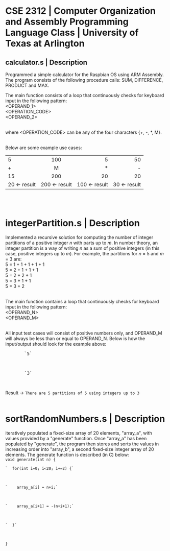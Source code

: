 # CSE 2312 | Computer Organization and Assembly Programming Language Class | University of Texas at Arlington

## calculator.s | Description

Programmed a simple calculator for the Raspbian OS using ARM Assembly. The program consists of the following procedure calls: SUM, DIFFERENCE, PRODUCT and MAX.<br/>

The main function consists of a loop that continuously checks for keyboard input in the following pattern:<br/>
<OPERAND_1><ENTER><br/>
<OPERATION_CODE><ENTER><br/>
<OPERAND_2><ENTER><br/><br/>
  
where <OPERATION_CODE> can be any of the four characters {+, -, *, M}.<br/><br/>

Below are some example use cases:<br/>

|               |               |               |               |
| ------------- |:-------------:| -------------:| -------------:|
| 5             | 100           | 5             | 50            |
| +             | M             | *             | -             |
| 15            | 200           | 20            | 20            |
| 20 <- result  | 200 <- result | 100 <- result | 30 <- result  |
<br/><br/>

# integerPartition.s | Description

Implemented a recursive solution for computing the number of integer partitions of a positive integer *n* with parts up to *m*. In number theory, an integer partition is a way of writing *n* as a sum of positive integers (in this case, positive integers up to *m*). For example, the partitions for *n* = 5 and *m* = 3 are:<br/>
5 = 1 + 1 + 1 + 1 + 1<br/>
5 = 2 + 1 + 1 + 1<br/>
5 = 2 + 2 + 1<br/>
5 = 3 + 1 + 1<br/>
5 = 3 + 2<br/><br/>


The main function contains a loop that continuously checks for keyboard input in the following pattern:<br/>
<OPERAND_N><ENTER><br/>
<OPERAND_M><ENTER><br/><br/>

All input test cases will consist of positive numbers only, and OPERAND_M will always be less than or equal to OPERAND_N. Below is how the input/output should look for the example above:<br/>
<pre>       `5`</pre><br/>
<pre>       `3`</pre><br/>
Result ->   `There are 5 partitions of 5 using integers up to 3`<br/><br/>


# sortRandomNumbers.s | Description

iteratively populated a fixed-size array of 20 elements, "array_a", with values provided by a "generate" function. Once "array_a" has been populated by "generate", the program then stores and sorts the values in increasing order into "array_b", a second fixed-size integer array of 20 elements. The generate function is described (in C) below:<br/>
`void generate(int n) {`<br/>
<pre><code>`  for(int i=0; i<20; i+=2) {`</code></pre><br/>
<pre><code>`    array_a[i] = n+i;`</code></pre><br/>
<pre><code>`    array_a[i+1] = -(n+i+1);`</code></pre><br/>
<pre><code>`  }`</code></pre><br/>
`}`<br/>


